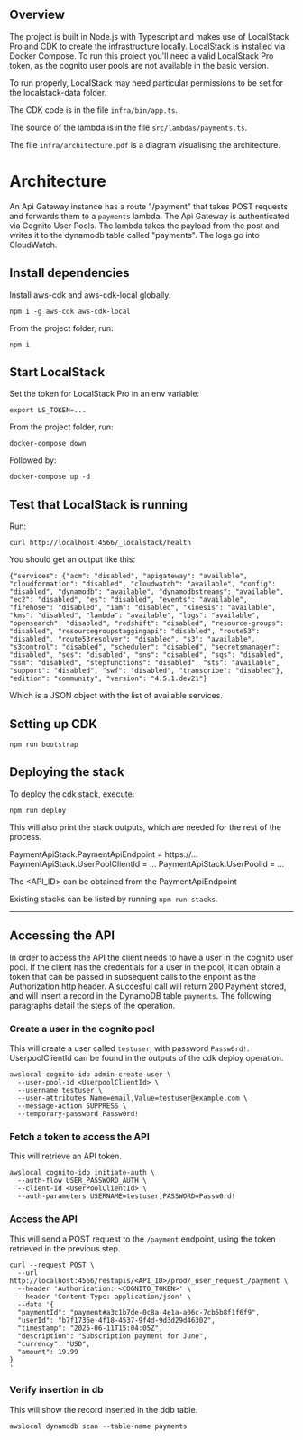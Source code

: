 ## Overview

The project is built in Node.js with Typescript and makes use of LocalStack Pro and
CDK to create the infrastructure locally.
LocalStack is installed via Docker Compose. To run this project you'll need a valid
LocalStack Pro token, as the cognito user pools are not available in the basic version.

To run properly, LocalStack may need particular permissions to be set for the
localstack-data folder.

The CDK code is in the file `infra/bin/app.ts`.

The source of the lambda is in the file `src/lambdas/payments.ts`.

The file `infra/architecture.pdf` is a diagram visualising the architecture.


# Architecture

An Api Gateway instance has a route "/payment" that takes POST requests and forwards them to a `payments` lambda.
The Api Gateway is authenticated via Cognito User Pools.
The lambda takes the payload from the post and writes it to the dynamodb table called "payments".
The logs go into CloudWatch.


## Install dependencies

Install aws-cdk and aws-cdk-local globally:

```
npm i -g aws-cdk aws-cdk-local
```

From the project folder, run:

```
npm i
```


## Start LocalStack

Set the token for LocalStack Pro in an env variable:

```
export LS_TOKEN=...
```

From the project folder, run:

```
docker-compose down
```

Followed by:

```
docker-compose up -d
```


## Test that LocalStack is running

Run:

```
curl http://localhost:4566/_localstack/health
```

You should get an output like this:

```
{"services": {"acm": "disabled", "apigateway": "available", "cloudformation": "disabled", "cloudwatch": "available", "config": "disabled", "dynamodb": "available", "dynamodbstreams": "available", "ec2": "disabled", "es": "disabled", "events": "available", "firehose": "disabled", "iam": "disabled", "kinesis": "available", "kms": "disabled", "lambda": "available", "logs": "available", "opensearch": "disabled", "redshift": "disabled", "resource-groups": "disabled", "resourcegroupstaggingapi": "disabled", "route53": "disabled", "route53resolver": "disabled", "s3": "available", "s3control": "disabled", "scheduler": "disabled", "secretsmanager": "disabled", "ses": "disabled", "sns": "disabled", "sqs": "disabled", "ssm": "disabled", "stepfunctions": "disabled", "sts": "available", "support": "disabled", "swf": "disabled", "transcribe": "disabled"}, "edition": "community", "version": "4.5.1.dev21"}
```

Which is a JSON object with the list of available services.


## Setting up CDK

```
npm run bootstrap
```


## Deploying the stack

To deploy the cdk stack, execute:

```
npm run deploy
```

This will also print the stack outputs, which are needed for the rest of the process.

PaymentApiStack.PaymentApiEndpoint = https://...
PaymentApiStack.UserPoolClientId = ...
PaymentApiStack.UserPoolId = ...

The <API_ID> can be obtained from the PaymentApiEndpoint

Existing stacks can be listed by running `npm run stacks`.


---

## Accessing the API

In order to access the API the client needs to have a user in the cognito user pool.
If the client has the credentials for a user in the pool, it can obtain a token that
can be passed in subsequent calls to the enpoint as the Authorization http header.
A succesful call will return 200 Payment stored, and will insert a record in the
DynamoDB table `payments`.
The following paragraphs detail the steps of the operation.


### Create a user in the cognito pool

This will create a user called `testuser`, with password `Passw0rd!`.
UserpoolClientId can be found in the outputs of the cdk deploy operation.

```
awslocal cognito-idp admin-create-user \
  --user-pool-id <UserpoolClientId> \
  --username testuser \
  --user-attributes Name=email,Value=testuser@example.com \
  --message-action SUPPRESS \
  --temporary-password Passw0rd!
```


### Fetch a token to access the API

This will retrieve an API token.

```
awslocal cognito-idp initiate-auth \
  --auth-flow USER_PASSWORD_AUTH \
  --client-id <UserPoolClientId> \
  --auth-parameters USERNAME=testuser,PASSWORD=Passw0rd!
```


### Access the API

This will send a POST request to the `/payment` endpoint, using the token
retrieved in the previous step.

```
curl --request POST \
  --url http://localhost:4566/restapis/<API_ID>/prod/_user_request_/payment \
  --header 'Authorization: <COGNITO_TOKEN>' \
  --header 'Content-Type: application/json' \
  --data '{
  "paymentId": "payment#a3c1b7de-0c8a-4e1a-a06c-7cb5b8f1f6f9",
  "userId": "b7f1736e-4f18-4537-9f4d-9d3d29d46302",
  "timestamp": "2025-06-11T15:04:05Z",
  "description": "Subscription payment for June",
  "currency": "USD",
  "amount": 19.99
}
'
```


### Verify insertion in db

This will show the record inserted in the ddb table.

```
awslocal dynamodb scan --table-name payments
```
